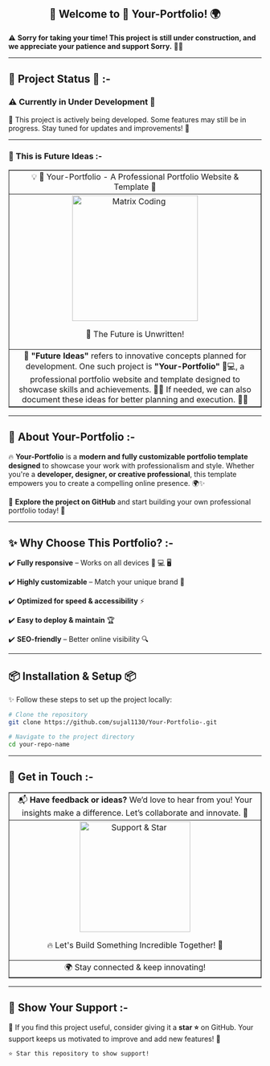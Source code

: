 <h2 align="center">👋 Welcome to 📌 Your-Portfolio! 🌍</h2>

⚠️ **Sorry for taking your time! This project is still under construction, and we appreciate your patience and support Sorry.** 🚧🚀

---

## 🚧 Project Status 🚧 :-

### ⚠️ **Currently in Under Development** 🚧
🚧 This project is actively being developed. Some features may still be in progress. Stay tuned for updates and improvements! 🚧

---

### 🔮 This is Future Ideas :-

<table border="1" align="center" width="100%">
  <tr>
    <td align="center" >
      💡 🎨 Your-Portfolio - A Professional Portfolio Website & Template 🚀  
    </td>
  </tr>
  <tr>
    <td align="center" >
     <img src="https://media.giphy.com/media/RbDKaczqWovIugyJmW/giphy.gif" width="250"  alt="Matrix Coding">  <p align="center">🚀 The Future is Unwritten!</p> 
    </td>
  </tr>
  <tr>
    <td align="center" >
      🔮 <strong>"Future Ideas"</strong> refers to innovative concepts planned for development. One such project is <strong> "Your-Portfolio" </strong> 🎨💻, a professional portfolio website and template designed to showcase skills and achievements. 📂🚀 If needed, we can also document these ideas for better planning and execution. 📝✅
    </td>
  </tr>
</table>

---

## 🚀 About Your-Portfolio :-

🔥 **Your-Portfolio** is a **modern and fully customizable portfolio template designed** to showcase your work with professionalism and style. Whether you're a **developer, designer, or creative professional**, this template empowers you to create a compelling online presence. 🌍✨ 

🚀 **Explore the project on GitHub** and start building your own professional portfolio today! 🚀

---

## ✨ Why Choose This Portfolio? :-   

✔️ **Fully responsive** – Works on all devices 📱 💻 🖥️  

✔️ **Highly customizable** – Match your unique brand 🎨  

✔️ **Optimized for speed & accessibility** ⚡  

✔️ **Easy to deploy & maintain** 🏆  

✔️ **SEO-friendly** – Better online visibility 🔍   

---

## 📦 Installation & Setup 📦

✨ Follow these steps to set up the project locally: 

```bash
# Clone the repository
git clone https://github.com/sujal1130/Your-Portfolio-.git

```

```bash
# Navigate to the project directory
cd your-repo-name
```

---

## 📩 Get in Touch :-

<table align="center" width="100%" border="1">
  <tr>
    <td align="center">
      📬 <strong>Have feedback or ideas?</strong>  
      We’d love to hear from you! Your insights make a difference. Let’s collaborate and innovate. 💬
    </td>
  </tr>
  <tr>
    <td align="center">
      <img src="https://media.giphy.com/media/xT9IgzoKnwFNmISR8I/giphy.gif" width="220" alt="Support & Star"/> <p align="center">🔥 Let's Build Something Incredible Together! 🚀</p>
    </td>
  </tr>
  <tr>
    <td align="center">
      🌍 Stay connected & keep innovating!  
    </td>
  </tr>
</table>

---

## 🌟 Show Your Support :-

🔹 If you find this project useful, consider giving it a **star ⭐** on GitHub. Your support keeps us motivated to improve and add new features! 🌟

```bash
⭐ Star this repository to show support!
```
